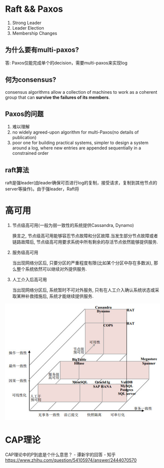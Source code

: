 # Raft && Paxos

1. Strong Leader
2. Leader Election
3. Membership Changes

## 为什么要有multi-paxos?

答: Paxos仅能完成单个的decision，需要multi-paxos来实现log

## 何为consensus?

consensus algorithms allow a collection of machines to work as a coherent group that can **survive the failures of its members**.

## Paxos的问题

1. 难以理解
2. no widely agreed-upon algorithm for multi-Paxos(no details of publication)
3. poor one for building practical systems, simpler to design a system around a log, where new entries are appended sequentially in a constrained order

## raft算法

raft是强leader(由leader确保可否进行log的复制，接受请求，复制到其他节点的server等操作)。由于强leader，Raft将

# 高可用

1. 节点级高可用(一般为弱一致性的系统提供Cassandra, Dynamo)

   换言之, 节点级高可用能够容忍节点故障和分区故障.当发生部分节点故障或者链路故障后, 节点级高可用要求系统中所有剩余的存活节点依然能够提供服务.

2. 服务级高可用

   当出现网络分区后, 只要分区的严重程度有限(比如某个分区中存在多数派), 那么整个系统依然可以继续对外提供服务.

3. 人工介入后高可用

   当出现网络分区后, 系统暂时不可对外服务, 只有在人工介入确认系统状态或采取某种补救措施后, 系统才能继续提供服务.

![img](../images/consensus/rjxb-29-1-131-3.jpg)

# CAP理论

CAP理论中的P到底是个什么意思？ - 谭新宇的回答 - 知乎 https://www.zhihu.com/question/54105974/answer/2444070570
